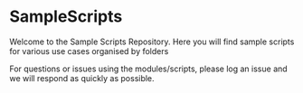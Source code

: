 # SampleScripts
Welcome to the Sample Scripts Repository. Here you will find sample scripts for various use cases organised by folders

For questions or issues using the modules/scripts, please log an issue and we will respond as quickly as possible.
